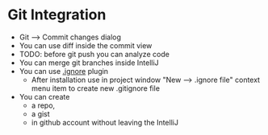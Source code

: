 # Git Integration

* Git --> Commit changes dialog
* You can use diff inside the commit view
* TODO: before git push you can analyze code
* You can merge git branches inside IntelliJ
* You can use [.​ignore](https://plugins.jetbrains.com/plugin/20485--ignore) plugin
  * After installation use in project window "New --> .ignore file" context menu item to create new .gitignore file
* You can create
  * a repo,
  * a gist 
  * in github account without leaving the IntelliJ
